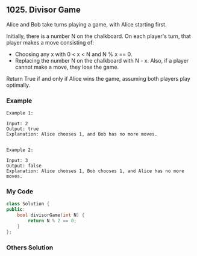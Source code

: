 ## 1025. Divisor Game

Alice and Bob take turns playing a game, with Alice starting first.

Initially, there is a number N on the chalkboard.  On each player's turn, that player makes a move consisting of:

* Choosing any x with 0 < x < N and N % x == 0.
* Replacing the number N on the chalkboard with N - x.
Also, if a player cannot make a move, they lose the game.

Return True if and only if Alice wins the game, assuming both players play optimally.

### Example
```
Example 1:

Input: 2
Output: true
Explanation: Alice chooses 1, and Bob has no more moves.


Example 2:

Input: 3
Output: false
Explanation: Alice chooses 1, Bob chooses 1, and Alice has no more moves.
```

### My Code
```c++
class Solution {
public:
    bool divisorGame(int N) {
        return N % 2 == 0;
    }
};
```


### Others Solution
```c++
```

